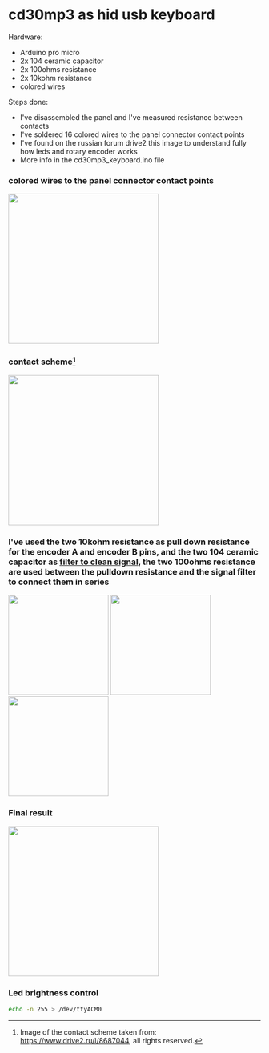 # cd30mp3 as hid usb keyboard

Hardware:
- Arduino pro micro
- 2x 104 ceramic capacitor
- 2x 100ohms resistance
- 2x 10kohm resistance
- colored wires

Steps done:
- I've disassembled the panel and I've measured resistance between contacts
- I've soldered 16 colored wires to the panel connector contact points
- I've found on the russian forum drive2 this image to understand fully how leds and rotary encoder works
- More info in the cd30mp3_keyboard.ino file

### colored wires to the panel connector contact points
<img src="https://github.com/Gioee/cd30mp3_keyboard/assets/48024736/86b0b80c-f59a-4a22-a479-239a9194c31b" width="300">

### contact scheme[^1]
<img src="https://github.com/Gioee/cd30mp3_keyboard/assets/48024736/5cb8f3ed-896e-4d44-acbd-a43ea1d80ca5" width="300">

### I've used the two 10kohm resistance as pull down resistance for the encoder A and encoder B pins, and the two 104 ceramic capacitor as [filter to clean signal](https://www.arrow.com/en/research-and-events/articles/using-capacitors-to-filter-electrical-noise), the two 100ohms resistance are used between the pulldown resistance and the signal filter to connect them in series
<img src="https://github.com/Gioee/cd30mp3_keyboard/assets/48024736/c453d9f6-32de-4578-b4e0-0582905fd950" width="200">
<img src="https://github.com/Gioee/cd30mp3_keyboard/assets/48024736/220fbf40-086b-4a47-a7bf-d7b8ba2df210" width="200">
<img src="https://github.com/Gioee/cd30mp3_keyboard/assets/48024736/43fbb4fb-03ab-4a6d-af9b-a687e0db3199" width="200">

### Final result
<img src="https://github.com/Gioee/cd30mp3_keyboard/assets/48024736/e96e1d49-aae8-496d-837a-a722018118a9" width="300">


### Led brightness control
```bash
echo -n 255 > /dev/ttyACM0
```


[^1]: Image of the contact scheme taken from: https://www.drive2.ru/l/8687044, all rights reserved.
